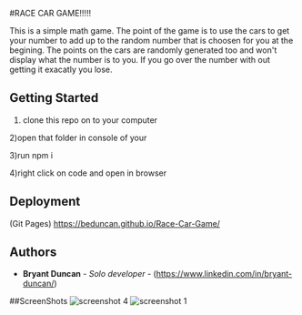 #RACE CAR GAME!!!!!

This is a simple math game. The point of the game is to use the cars to get your number to add up to the random number that is choosen for you at the begining. The points on the cars are randomly generated too and won't display what the number is to you. If you go over the number with out getting it exacatly you lose.

## Getting Started
1) clone this repo on to your computer

2)open that folder in console of your 

3)run npm i 

4)right click on code and open in browser

## Deployment
(Git Pages)
https://beduncan.github.io/Race-Car-Game/


## Authors

* **Bryant Duncan** - *Solo developer* - (https://www.linkedin.com/in/bryant-duncan/)

##ScreenShots
![screenshot 4](https://user-images.githubusercontent.com/31356925/39392398-e54d8554-4a69-11e8-8b26-0b093abe9035.png)
![screenshot 1](https://user-images.githubusercontent.com/31356925/39392394-d940b6e6-4a69-11e8-8cd3-bf66afd43970.png)
